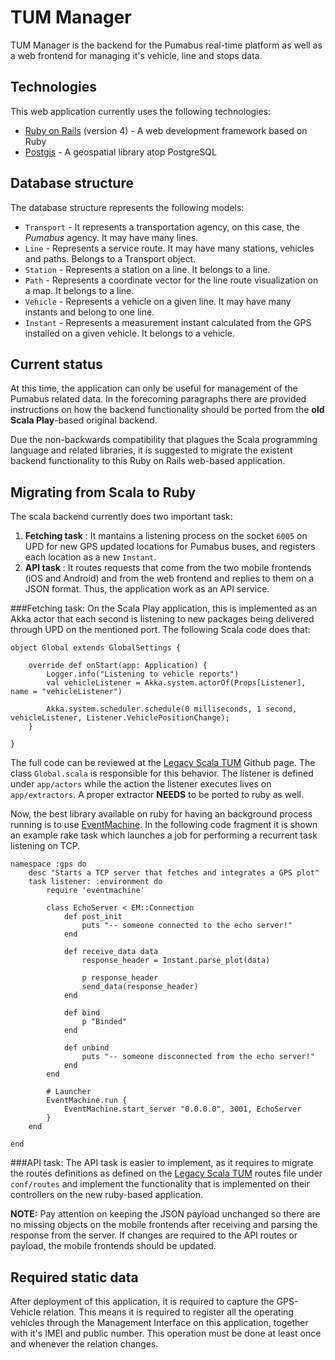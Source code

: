 TUM Manager
=========

TUM Manager is the backend for the Pumabus real-time platform as well as a web frontend for managing it's vehicle, line and stops data.

Technologies
-----------

This web application currently uses the following technologies:

* [Ruby on Rails] (version 4) - A web development framework based on Ruby 
* [Postgis] - A geospatial library atop PostgreSQL

Database structure
-----------

The database structure represents the following models:

* `Transport` - It represents a transportation agency, on this case, the *Pumabus* agency. It may have many lines.
* `Line` - Represents a service route. It may have many stations, vehicles and paths. Belongs to a Transport object. 
* `Station` - Represents a station on a line. It belongs to a line.
* `Path` - Represents a coordinate vector for the line route visualization on a map. It belongs to a line.
* `Vehicle` - Represents a vehicle on a given line. It may have many instants and belong to one line.
* `Instant` - Represents a measurement instant calculated from the GPS installed on a given vehicle. It belongs to a vehicle.
             
Current status
-----------

At this time, the application can only be useful for management of the Pumabus related data. In the forecoming paragraphs there are provided instructions on how the backend functionality should be ported from the **old Scala Play**-based original backend. 

Due the non-backwards compatibility that plagues the Scala programming language and related libraries, it is suggested to migrate the existent backend functionality to this Ruby on Rails web-based application.

Migrating from Scala to Ruby
-----------

The scala backend currently does two important task:

1. **Fetching task** : It mantains a listening process on the socket `6005` on UPD for new GPS updated locations for Pumabus buses, and registers each location as a new `Instant`.
2. **API task** : It routes requests that come from the two mobile frontends (iOS and Android) and from the web frontend and replies to them on a JSON format. Thus, the application work as an API service.

###Fetching task:
On the Scala Play application, this is implemented as an Akka actor that each second is listening to new packages being delivered through UPD on the mentioned port. The following Scala code does that:

    object Global extends GlobalSettings {
	
        override def onStart(app: Application) {
            Logger.info("Listening to vehicle reports")
            val vehicleListener = Akka.system.actorOf(Props[Listener], name = "vehicleListener")
    
	        Akka.system.scheduler.schedule(0 milliseconds, 1 second, vehicleListener, Listener.VehiclePositionChange);		  
        }
  
    }

The full code can be reviewed at the [Legacy Scala TUM] Github page. The class `Global.scala` is responsible for this behavior. The listener is defined under `app/actors` while the action the listener executes lives on `app/extractors`. A proper extractor **NEEDS** to be ported to ruby as well. 

Now, the best library available on ruby for having an background process running is to use [EventMachine]. In the following code fragment it is shown an example rake task which launches a job for performing a recurrent task listening on TCP.

    namespace :gps do
        desc "Starts a TCP server that fetches and integrates a GPS plot"
        task listener: :environment do
            require 'eventmachine'

            class EchoServer < EM::Connection
                def post_init
                    puts "-- someone connected to the echo server!"
                end

                def receive_data data
                    response_header = Instant.parse_plot(data)
        
                    p response_header
                    send_data(response_header)
                end
       
                def bind
                    p "Binded"
                end
       
                def unbind
                    puts "-- someone disconnected from the echo server!"
                end
            end

            # Launcher
            EventMachine.run {
                EventMachine.start_server "0.0.0.0", 3001, EchoServer
            }
        end

    end

###API task:
The API task is easier to implement, as it requires to migrate the routes definitions as defined on the [Legacy Scala TUM] routes file under `conf/routes` and implement the functionality that is implemented on their controllers on the new ruby-based application. 

**NOTE:** Pay attention on keeping the JSON payload unchanged so there are no missing objects on the mobile frontends after receiving and parsing the response from the server. If changes are required to the API routes or payload, the mobile frontends should be updated. 

Required static data
-----------

After deployment of this application, it is required to capture the GPS-Vehicle relation. This means it is required to register all the operating vehicles through the Management Interface on this application, together with it's IMEI and public number. This operation must be done at least once and whenever the relation changes.  

[Ruby on Rails]:http://rubyonrails.org/
[Postgis]:http://postgis.net/
[EventMachine]:https://github.com/eventmachine/eventmachine
[Legacy Scala TUM]:https://github.com/LaboratorioDisca/TUM
